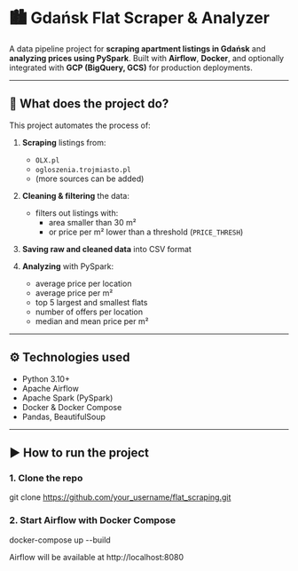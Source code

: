 # 🏙️ Gdańsk Flat Scraper & Analyzer

A data pipeline project for **scraping apartment listings in Gdańsk** and **analyzing prices using PySpark**. Built with **Airflow**, **Docker**, and optionally integrated with **GCP (BigQuery, GCS)** for production deployments.

---

## 🚀 What does the project do?

This project automates the process of:

1. **Scraping** listings from:
   - `OLX.pl`
   - `ogloszenia.trojmiasto.pl`
   - (more sources can be added)

2. **Cleaning & filtering** the data:
   - filters out listings with:
     - area smaller than 30 m²
     - or price per m² lower than a threshold (`PRICE_THRESH`)

3. **Saving raw and cleaned data** into CSV format

4. **Analyzing** with PySpark:
   - average price per location
   - average price per m²
   - top 5 largest and smallest flats
   - number of offers per location
   - median and mean price per m²

---

## ⚙️ Technologies used

- Python 3.10+
- Apache Airflow
- Apache Spark (PySpark)
- Docker & Docker Compose
- Pandas, BeautifulSoup

---

## ▶️ How to run the project

### 1. Clone the repo

git clone https://github.com/your_username/flat_scraping.git

### 2. Start Airflow with Docker Compose

docker-compose up --build

Airflow will be available at http://localhost:8080